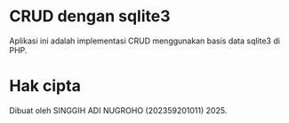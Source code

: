 # CRUD dengan sqlite3

Aplikasi ini adalah implementasi CRUD menggunakan basis data sqlite3 di PHP.

# Hak cipta

Dibuat oleh SINGGIH ADI NUGROHO (202359201011) 2025.

